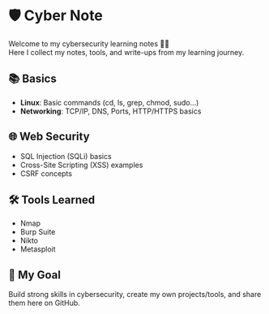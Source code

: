 # 🛡️ Cyber Note

Welcome to my cybersecurity learning notes 👨‍💻  
Here I collect my notes, tools, and write-ups from my learning journey.  

## 📚 Basics  
- **Linux**: Basic commands (cd, ls, grep, chmod, sudo...)  
- **Networking**: TCP/IP, DNS, Ports, HTTP/HTTPS basics  

## 🌐 Web Security  
- SQL Injection (SQLi) basics  
- Cross-Site Scripting (XSS) examples  
- CSRF concepts  

## 🛠️ Tools Learned  
- Nmap  
- Burp Suite  
- Nikto  
- Metasploit  

## 🚀 My Goal  
Build strong skills in cybersecurity, create my own projects/tools, and share them here on GitHub.
